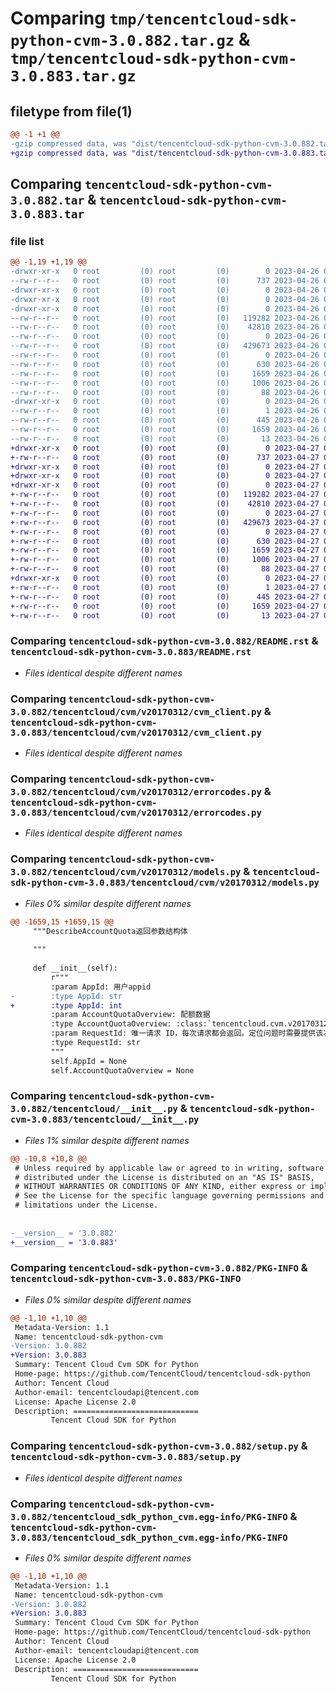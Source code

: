 # Comparing `tmp/tencentcloud-sdk-python-cvm-3.0.882.tar.gz` & `tmp/tencentcloud-sdk-python-cvm-3.0.883.tar.gz`

## filetype from file(1)

```diff
@@ -1 +1 @@
-gzip compressed data, was "dist/tencentcloud-sdk-python-cvm-3.0.882.tar", last modified: Wed Apr 26 03:09:20 2023, max compression
+gzip compressed data, was "dist/tencentcloud-sdk-python-cvm-3.0.883.tar", last modified: Thu Apr 27 00:26:32 2023, max compression
```

## Comparing `tencentcloud-sdk-python-cvm-3.0.882.tar` & `tencentcloud-sdk-python-cvm-3.0.883.tar`

### file list

```diff
@@ -1,19 +1,19 @@
-drwxr-xr-x   0 root         (0) root         (0)        0 2023-04-26 03:09:20.000000 tencentcloud-sdk-python-cvm-3.0.882/
--rw-r--r--   0 root         (0) root         (0)      737 2023-04-26 03:09:19.000000 tencentcloud-sdk-python-cvm-3.0.882/README.rst
-drwxr-xr-x   0 root         (0) root         (0)        0 2023-04-26 03:09:20.000000 tencentcloud-sdk-python-cvm-3.0.882/tencentcloud/
-drwxr-xr-x   0 root         (0) root         (0)        0 2023-04-26 03:09:20.000000 tencentcloud-sdk-python-cvm-3.0.882/tencentcloud/cvm/
-drwxr-xr-x   0 root         (0) root         (0)        0 2023-04-26 03:09:20.000000 tencentcloud-sdk-python-cvm-3.0.882/tencentcloud/cvm/v20170312/
--rw-r--r--   0 root         (0) root         (0)   119282 2023-04-26 03:09:19.000000 tencentcloud-sdk-python-cvm-3.0.882/tencentcloud/cvm/v20170312/cvm_client.py
--rw-r--r--   0 root         (0) root         (0)    42810 2023-04-26 03:09:19.000000 tencentcloud-sdk-python-cvm-3.0.882/tencentcloud/cvm/v20170312/errorcodes.py
--rw-r--r--   0 root         (0) root         (0)        0 2023-04-26 03:09:19.000000 tencentcloud-sdk-python-cvm-3.0.882/tencentcloud/cvm/v20170312/__init__.py
--rw-r--r--   0 root         (0) root         (0)   429673 2023-04-26 03:09:19.000000 tencentcloud-sdk-python-cvm-3.0.882/tencentcloud/cvm/v20170312/models.py
--rw-r--r--   0 root         (0) root         (0)        0 2023-04-26 03:09:19.000000 tencentcloud-sdk-python-cvm-3.0.882/tencentcloud/cvm/__init__.py
--rw-r--r--   0 root         (0) root         (0)      630 2023-04-26 03:09:19.000000 tencentcloud-sdk-python-cvm-3.0.882/tencentcloud/__init__.py
--rw-r--r--   0 root         (0) root         (0)     1659 2023-04-26 03:09:20.000000 tencentcloud-sdk-python-cvm-3.0.882/PKG-INFO
--rw-r--r--   0 root         (0) root         (0)     1006 2023-04-26 03:09:19.000000 tencentcloud-sdk-python-cvm-3.0.882/setup.py
--rw-r--r--   0 root         (0) root         (0)       88 2023-04-26 03:09:20.000000 tencentcloud-sdk-python-cvm-3.0.882/setup.cfg
-drwxr-xr-x   0 root         (0) root         (0)        0 2023-04-26 03:09:20.000000 tencentcloud-sdk-python-cvm-3.0.882/tencentcloud_sdk_python_cvm.egg-info/
--rw-r--r--   0 root         (0) root         (0)        1 2023-04-26 03:09:20.000000 tencentcloud-sdk-python-cvm-3.0.882/tencentcloud_sdk_python_cvm.egg-info/dependency_links.txt
--rw-r--r--   0 root         (0) root         (0)      445 2023-04-26 03:09:20.000000 tencentcloud-sdk-python-cvm-3.0.882/tencentcloud_sdk_python_cvm.egg-info/SOURCES.txt
--rw-r--r--   0 root         (0) root         (0)     1659 2023-04-26 03:09:20.000000 tencentcloud-sdk-python-cvm-3.0.882/tencentcloud_sdk_python_cvm.egg-info/PKG-INFO
--rw-r--r--   0 root         (0) root         (0)       13 2023-04-26 03:09:20.000000 tencentcloud-sdk-python-cvm-3.0.882/tencentcloud_sdk_python_cvm.egg-info/top_level.txt
+drwxr-xr-x   0 root         (0) root         (0)        0 2023-04-27 00:26:32.000000 tencentcloud-sdk-python-cvm-3.0.883/
+-rw-r--r--   0 root         (0) root         (0)      737 2023-04-27 00:26:32.000000 tencentcloud-sdk-python-cvm-3.0.883/README.rst
+drwxr-xr-x   0 root         (0) root         (0)        0 2023-04-27 00:26:32.000000 tencentcloud-sdk-python-cvm-3.0.883/tencentcloud/
+drwxr-xr-x   0 root         (0) root         (0)        0 2023-04-27 00:26:32.000000 tencentcloud-sdk-python-cvm-3.0.883/tencentcloud/cvm/
+drwxr-xr-x   0 root         (0) root         (0)        0 2023-04-27 00:26:32.000000 tencentcloud-sdk-python-cvm-3.0.883/tencentcloud/cvm/v20170312/
+-rw-r--r--   0 root         (0) root         (0)   119282 2023-04-27 00:26:32.000000 tencentcloud-sdk-python-cvm-3.0.883/tencentcloud/cvm/v20170312/cvm_client.py
+-rw-r--r--   0 root         (0) root         (0)    42810 2023-04-27 00:26:32.000000 tencentcloud-sdk-python-cvm-3.0.883/tencentcloud/cvm/v20170312/errorcodes.py
+-rw-r--r--   0 root         (0) root         (0)        0 2023-04-27 00:26:32.000000 tencentcloud-sdk-python-cvm-3.0.883/tencentcloud/cvm/v20170312/__init__.py
+-rw-r--r--   0 root         (0) root         (0)   429673 2023-04-27 00:26:32.000000 tencentcloud-sdk-python-cvm-3.0.883/tencentcloud/cvm/v20170312/models.py
+-rw-r--r--   0 root         (0) root         (0)        0 2023-04-27 00:26:32.000000 tencentcloud-sdk-python-cvm-3.0.883/tencentcloud/cvm/__init__.py
+-rw-r--r--   0 root         (0) root         (0)      630 2023-04-27 00:26:32.000000 tencentcloud-sdk-python-cvm-3.0.883/tencentcloud/__init__.py
+-rw-r--r--   0 root         (0) root         (0)     1659 2023-04-27 00:26:32.000000 tencentcloud-sdk-python-cvm-3.0.883/PKG-INFO
+-rw-r--r--   0 root         (0) root         (0)     1006 2023-04-27 00:26:32.000000 tencentcloud-sdk-python-cvm-3.0.883/setup.py
+-rw-r--r--   0 root         (0) root         (0)       88 2023-04-27 00:26:32.000000 tencentcloud-sdk-python-cvm-3.0.883/setup.cfg
+drwxr-xr-x   0 root         (0) root         (0)        0 2023-04-27 00:26:32.000000 tencentcloud-sdk-python-cvm-3.0.883/tencentcloud_sdk_python_cvm.egg-info/
+-rw-r--r--   0 root         (0) root         (0)        1 2023-04-27 00:26:32.000000 tencentcloud-sdk-python-cvm-3.0.883/tencentcloud_sdk_python_cvm.egg-info/dependency_links.txt
+-rw-r--r--   0 root         (0) root         (0)      445 2023-04-27 00:26:32.000000 tencentcloud-sdk-python-cvm-3.0.883/tencentcloud_sdk_python_cvm.egg-info/SOURCES.txt
+-rw-r--r--   0 root         (0) root         (0)     1659 2023-04-27 00:26:32.000000 tencentcloud-sdk-python-cvm-3.0.883/tencentcloud_sdk_python_cvm.egg-info/PKG-INFO
+-rw-r--r--   0 root         (0) root         (0)       13 2023-04-27 00:26:32.000000 tencentcloud-sdk-python-cvm-3.0.883/tencentcloud_sdk_python_cvm.egg-info/top_level.txt
```

### Comparing `tencentcloud-sdk-python-cvm-3.0.882/README.rst` & `tencentcloud-sdk-python-cvm-3.0.883/README.rst`

 * *Files identical despite different names*

### Comparing `tencentcloud-sdk-python-cvm-3.0.882/tencentcloud/cvm/v20170312/cvm_client.py` & `tencentcloud-sdk-python-cvm-3.0.883/tencentcloud/cvm/v20170312/cvm_client.py`

 * *Files identical despite different names*

### Comparing `tencentcloud-sdk-python-cvm-3.0.882/tencentcloud/cvm/v20170312/errorcodes.py` & `tencentcloud-sdk-python-cvm-3.0.883/tencentcloud/cvm/v20170312/errorcodes.py`

 * *Files identical despite different names*

### Comparing `tencentcloud-sdk-python-cvm-3.0.882/tencentcloud/cvm/v20170312/models.py` & `tencentcloud-sdk-python-cvm-3.0.883/tencentcloud/cvm/v20170312/models.py`

 * *Files 0% similar despite different names*

```diff
@@ -1659,15 +1659,15 @@
     """DescribeAccountQuota返回参数结构体
 
     """
 
     def __init__(self):
         r"""
         :param AppId: 用户appid
-        :type AppId: str
+        :type AppId: int
         :param AccountQuotaOverview: 配额数据
         :type AccountQuotaOverview: :class:`tencentcloud.cvm.v20170312.models.AccountQuotaOverview`
         :param RequestId: 唯一请求 ID，每次请求都会返回。定位问题时需要提供该次请求的 RequestId。
         :type RequestId: str
         """
         self.AppId = None
         self.AccountQuotaOverview = None
```

### Comparing `tencentcloud-sdk-python-cvm-3.0.882/tencentcloud/__init__.py` & `tencentcloud-sdk-python-cvm-3.0.883/tencentcloud/__init__.py`

 * *Files 1% similar despite different names*

```diff
@@ -10,8 +10,8 @@
 # Unless required by applicable law or agreed to in writing, software
 # distributed under the License is distributed on an "AS IS" BASIS,
 # WITHOUT WARRANTIES OR CONDITIONS OF ANY KIND, either express or implied.
 # See the License for the specific language governing permissions and
 # limitations under the License.
 
 
-__version__ = '3.0.882'
+__version__ = '3.0.883'
```

### Comparing `tencentcloud-sdk-python-cvm-3.0.882/PKG-INFO` & `tencentcloud-sdk-python-cvm-3.0.883/PKG-INFO`

 * *Files 0% similar despite different names*

```diff
@@ -1,10 +1,10 @@
 Metadata-Version: 1.1
 Name: tencentcloud-sdk-python-cvm
-Version: 3.0.882
+Version: 3.0.883
 Summary: Tencent Cloud Cvm SDK for Python
 Home-page: https://github.com/TencentCloud/tencentcloud-sdk-python
 Author: Tencent Cloud
 Author-email: tencentcloudapi@tencent.com
 License: Apache License 2.0
 Description: ============================
         Tencent Cloud SDK for Python
```

### Comparing `tencentcloud-sdk-python-cvm-3.0.882/setup.py` & `tencentcloud-sdk-python-cvm-3.0.883/setup.py`

 * *Files identical despite different names*

### Comparing `tencentcloud-sdk-python-cvm-3.0.882/tencentcloud_sdk_python_cvm.egg-info/PKG-INFO` & `tencentcloud-sdk-python-cvm-3.0.883/tencentcloud_sdk_python_cvm.egg-info/PKG-INFO`

 * *Files 0% similar despite different names*

```diff
@@ -1,10 +1,10 @@
 Metadata-Version: 1.1
 Name: tencentcloud-sdk-python-cvm
-Version: 3.0.882
+Version: 3.0.883
 Summary: Tencent Cloud Cvm SDK for Python
 Home-page: https://github.com/TencentCloud/tencentcloud-sdk-python
 Author: Tencent Cloud
 Author-email: tencentcloudapi@tencent.com
 License: Apache License 2.0
 Description: ============================
         Tencent Cloud SDK for Python
```

